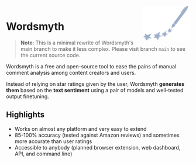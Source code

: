 <img src="./media/logo.svg" width=130 align=right />

# Wordsmyth

> **Note**:
> This is a minimal rewrite of Wordsmyth's main branch to make it less complex. Please visit branch `main` to see the current source code.

Wordsmyth is a free and open-source tool to ease the pains of manual comment analysis among content creators and users.

Instead of relying on star ratings given by the user, Wordsmyth **generates them** based on the **text sentiment** using a pair of models and well-tested output finetuning.

## Highlights

- Works on almost any platform and very easy to extend
- 85-100% accuracy (tested against Amazon reviews) and sometimes more accurate than user ratings
- Accessible to anybody (planned browser extension, web dashboard, API, and command line)
